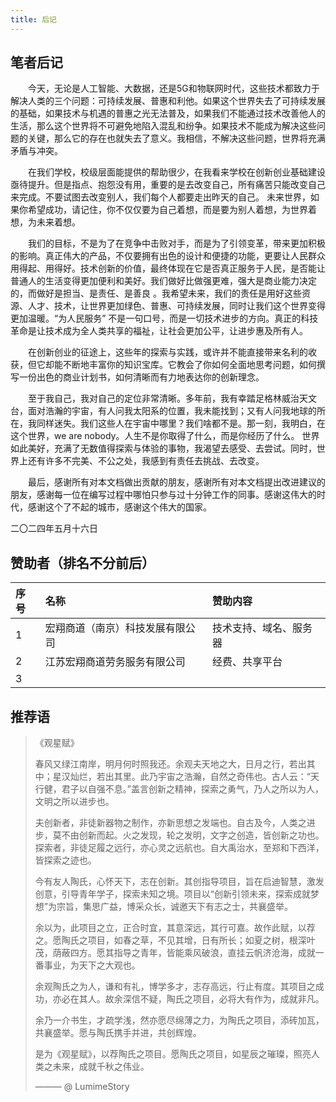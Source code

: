 ```yaml
---
title: 后记
---
```

## 笔者后记

&emsp;&emsp;今天，无论是人工智能、大数据，还是5G和物联网时代，这些技术都致力于解决人类的三个问题：可持续发展、普惠和利他。如果这个世界失去了可持续发展的基础，如果技术与机遇的普惠之光无法普及，如果我们不能通过技术改善他人的生活，那么这个世界将不可避免地陷入混乱和纷争。如果技术不能成为解决这些问题的关键，那么它的存在也就失去了意义。我相信，不解决这些问题，世界将充满矛盾与冲突。

&emsp;&emsp;在我们学校，校级层面能提供的帮助很少，在我看来学校在创新创业基础建设亟待提升。但是指点、抱怨没有用，重要的是去改变自己，所有痛苦只能改变自己来完成。不要试图去改变别人，我们每个人都要走出昨天的自己。 未来世界，如果你希望成功，请记住，你不仅仅要为自己着想，而是要为别人着想，为世界着想，为未来着想。

&emsp;&emsp;我们的目标，不是为了在竞争中击败对手，而是为了引领变革，带来更加积极的影响。真正伟大的产品，不仅要拥有出色的设计和便捷的功能，更要让人民群众用得起、用得好。技术创新的价值，最终体现在它是否真正服务于人民，是否能让普通人的生活变得更加便利和美好。我们做好比做强更难，强大是商业能力决定的，而做好是担当、是责任、是善良 。我希望未来，我们的责任是用好这些资源、人才、技术，让世界更加绿色、普惠、可持续发展，同时让我们这个世界变得更加温暖。“为人民服务” 不是一句口号，而是一切技术进步的方向。真正的科技革命是让技术成为全人类共享的福祉，让社会更加公平，让进步惠及所有人。

&emsp;&emsp;在创新创业的征途上，这些年的探索与实践，或许并不能直接带来名利的收获，但它却能不断地丰富你的知识宝库。它教会了你如何全面地思考问题，如何撰写一份出色的商业计划书，如何清晰而有力地表达你的创新理念。

&emsp;&emsp;至于我自己，我对自己的定位非常清晰。多年前，我有幸踏足格林威治天文台，面对浩瀚的宇宙，有人问我太阳系的位置，我未能找到；又有人问我地球的所在，我同样迷失。我们这些人在宇宙中哪里？我们啥都不是。那一刻，我明白，在这个世界，we are nobody。人生不是你取得了什么，而是你经历了什么。 世界如此美好，充满了无数值得探索与体验的事物，我渴望去感受、去尝试。同时，世界上还有许多不完美、不公之处，我感到有责任去挑战、去改变。

&emsp;&emsp;最后，感谢所有对本文档做出贡献的朋友，感谢所有对本文档提出改进建议的朋友，感谢每一位在编写过程中哪怕只参与过十分钟工作的同事。感谢这伟大的时代，感谢这个了不起的城市，感谢这个伟大的国家。

二〇二四年五月十六日

## 赞助者（排名不分前后）

| 序号 | 名称                             | 赞助内容               |
| :--- | :------------------------------- | :--------------------- |
| 1    | 宏翔商道（南京）科技发展有限公司 | 技术支持、域名、服务器 |
| 2    | 江苏宏翔商道劳务服务有限公司     | 经费、共享平台         |
| 3    |                                  |                        |

## 推荐语

> 《观星赋》
>
> 春风又绿江南岸，明月何时照我还。余观夫天地之大，日月之行，若出其中；星汉灿烂，若出其里。此乃宇宙之浩瀚，自然之奇伟也。古人云：“天行健，君子以自强不息。”盖言创新之精神，探索之勇气，乃人之所以为人，文明之所以进步也。
>
> 夫创新者，非徒新器物之制作，亦新思想之发端也。自古及今，人类之进步，莫不由创新而起。火之发现，轮之发明，文字之创造，皆创新之功也。探索者，非徒足履之远行，亦心灵之远航也。自大禹治水，至郑和下西洋，皆探索之迹也。
>
> 今有友人陶氏，心怀天下，志在创新。其创指导项目，旨在启迪智慧，激发创意，引导青年学子，探索未知之境。项目以“创新引领未来，探索成就梦想”为宗旨，集思广益，博采众长，诚邀天下有志之士，共襄盛举。
>
> 余以为，此项目之立，正合时宜，其意深远，其行可嘉。故作此赋，以荐之。愿陶氏之项目，如春之草，不见其增，日有所长；如夏之树，根深叶茂，荫蔽四方。愿其指导之青年，皆能乘风破浪，直挂云帆济沧海，成就一番事业，为天下之大观也。
>
> 余观陶氏之为人，谦和有礼，博学多才，志存高远，行止有度。其项目之成功，亦必在其人。故余深信不疑，陶氏之项目，必将大有作为，成就非凡。
>
> 余乃一介书生，才疏学浅，然亦愿尽绵薄之力，为陶氏之项目，添砖加瓦，共襄盛举。愿与陶氏携手并进，共创辉煌。
>
> 是为《观星赋》，以荐陶氏之项目。愿陶氏之项目，如星辰之璀璨，照亮人类之未来，成就千秋之伟业。
>
> ——— @ LumimeStory